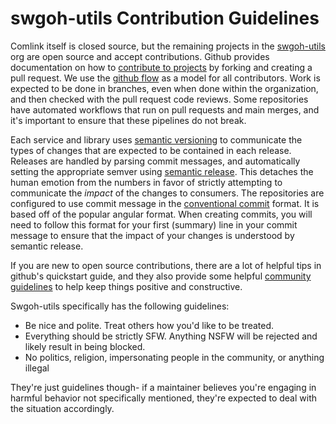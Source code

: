 # swgoh-utils Contribution Guidelines

Comlink itself is closed source, but the remaining projects in the [swgoh-utils](https://github.com/swgoh-utils) org are open source and accept contributions.  Github provides documentation on how to [contribute to projects](https://docs.github.com/en/get-started/quickstart/contributing-to-projects) by forking and creating a pull request.  We use the [github flow](https://docs.github.com/en/get-started/quickstart/github-flow) as a model for all contributors.  Work is expected to be done in branches, even when done within the organization, and then checked with the pull request code reviews.  Some repositories have automated workflows that run on pull requests and main merges, and it's important to ensure that these pipelines do not break.

Each service and library uses [semantic versioning](https://semver.org/) to communicate the types of changes that are expected to be contained in each release.  Releases are handled by parsing commit messages, and automatically setting the appropriate semver using [semantic release](https://semantic-release.gitbook.io/semantic-release/).  This detaches the human emotion from the numbers in favor of strictly attempting to communicate the *impact* of the changes to consumers.  The repositories are configured to use commit message in the [conventional commit](https://www.conventionalcommits.org/en/v1.0.0/#summary) format.  It is based off of the popular angular format.  When creating commits, you will need to follow this format for your first (summary) line in your commit message to ensure that the impact of your changes is understood by semantic release.

If you are new to open source contributions, there are a lot of helpful tips in github's quickstart guide, and they also provide some helpful [community guidelines](https://docs.github.com/en/site-policy/github-terms/github-community-guidelines) to help keep things positive and constructive.

Swgoh-utils specifically has the following guidelines:
- Be nice and polite.  Treat others how you'd like to be treated.
- Everything should be strictly SFW.  Anything NSFW will be rejected and likely result in being blocked.
- No politics, religion, impersonating people in the community, or anything illegal

They're just guidelines though- if a maintainer believes you're engaging in harmful behavior not specifically mentioned, they're expected to deal with the situation accordingly.